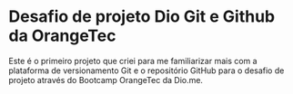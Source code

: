# Desafio de projeto Dio Git e Github da OrangeTec 

Este é o primeiro projeto que criei para me familiarizar mais com a plataforma de versionamento Git e o repositório GitHub para o desafio de projeto através do Bootcamp OrangeTec da Dio.me.
